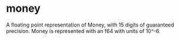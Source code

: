 # money
A floating point representation of Money, with 15 digits of guaranteed precision. Money is represented with an f64 with units of 10^-6.
